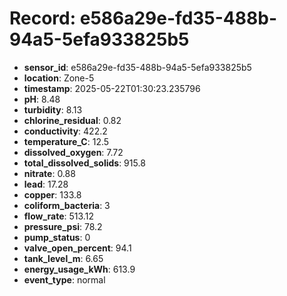 # Record: e586a29e-fd35-488b-94a5-5efa933825b5

- **sensor_id**: e586a29e-fd35-488b-94a5-5efa933825b5
- **location**: Zone-5
- **timestamp**: 2025-05-22T01:30:23.235796
- **pH**: 8.48
- **turbidity**: 8.13
- **chlorine_residual**: 0.82
- **conductivity**: 422.2
- **temperature_C**: 12.5
- **dissolved_oxygen**: 7.72
- **total_dissolved_solids**: 915.8
- **nitrate**: 0.88
- **lead**: 17.28
- **copper**: 133.8
- **coliform_bacteria**: 3
- **flow_rate**: 513.12
- **pressure_psi**: 78.2
- **pump_status**: 0
- **valve_open_percent**: 94.1
- **tank_level_m**: 6.65
- **energy_usage_kWh**: 613.9
- **event_type**: normal